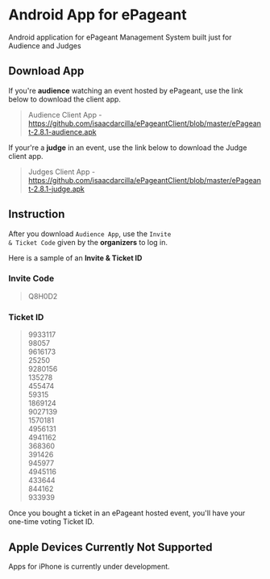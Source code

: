 # Android App for ePageant
Android application for ePageant Management System built just for Audience and Judges

## Download App 

If you're **audience** watching an event hosted by ePageant, use the link below to download the client app.

> Audience Client App - https://github.com/isaacdarcilla/ePageantClient/blob/master/ePageant-2.8.1-audience.apk 

If your're a **judge** in an event, use the link below to download the Judge client app.

> Judges Client App   - https://github.com/isaacdarcilla/ePageantClient/blob/master/ePageant-2.8.1-judge.apk

## Instruction

After you download <code>Audience App</code>, use the <code>Invite & Ticket Code</code> given by the **organizers** to log in.

Here is a sample of an **Invite & Ticket ID**

### Invite Code ###
> Q8H0D2

### Ticket ID ###
> 9933117<br>
> 98057<br>
> 9616173<br>
> 25250<br>
> 9280156<br>
> 135278<br>
> 455474<br>
> 59315<br>
> 1869124<br>
> 9027139<br>
> 1570181<br>
> 4956131<br>
> 4941162<br>
> 368360<br>
> 391426<br>
> 945977<br>
> 4945116<br>
> 433644<br>
> 844162<br>
> 933939<br>

Once you bought a ticket in an ePageant hosted event, you'll have your one-time voting Ticket ID.

## Apple Devices Currently Not Supported ##

Apps for iPhone is currently under development.
